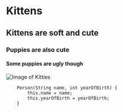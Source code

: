 # Kittens
## Kittens are soft and cute
### Puppies are also cute
#### Some puppies are ugly though


![Image of Kitties](https://s.hdnux.com/photos/01/05/17/64/18152738/4/ratio3x2_1200.jpg)


```
    Person(String name, int yearOfBirth) {
        this.name = name;
        this.yearOfBirth = yearOfBirth;
    }
```
